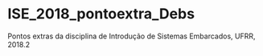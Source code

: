 # ISE_2018_pontoextra_Debs
Pontos extras da disciplina de Introdução de Sistemas Embarcados, UFRR, 2018.2

